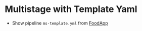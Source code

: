 # Multistage with Template Yaml

- Show pipeline `ms-template.yml` from [FoodApp](https://github.com/ARambazamba/FoodApp)
